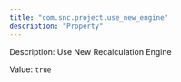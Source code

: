 ```yaml
---
title: "com.snc.project.use_new_engine"
description: "Property"
---
```


Description: Use New Recalculation Engine

Value: `true`